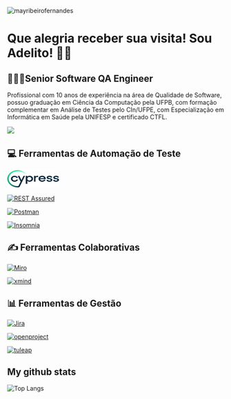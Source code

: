 <p align="left"> <img src="https://komarev.com/ghpvc/?username=adelitofarias&label=Profile%20views&color=0e75b6&style=flat" alt="mayribeirofernandes" /> </p>

# Que alegria receber sua visita! Sou Adelito! 👋😄

## 👨🏻‍💻Senior Software QA Engineer
Profissional com 10 anos de experiência na área de Qualidade de Software, possuo graduação em Ciência da Computação pela UFPB, com formação complementar em Análise de Testes pelo CIn/UFPE, com Especialização em Informática em Saúde pela UNIFESP e certificado CTFL.

[<img src="https://img.shields.io/badge/linkedin-%230077B5.svg?&style=for-the-badge&logo=linkedin&logoColor=white" />](https://www.linkedin.com/in/adelito/)

## 💻 Ferramentas de Automação de Teste

<p align="left"> 
   <a href="https://www.cypress.io/" target="_blank"> <img src="https://github.com/cypress-io/cypress/raw/develop/assets/cypress-logo-light.png" alt="Cypress.io" width="120" height="40"/> </a>   
</p>

<p align="left"> <a href="https://rest-assured.io/" target="_blank"> <img src="https://rest-assured.io/img/name-transparent.png" alt="REST Assured" width="240" height="40"/> </a> </p>

<p align="left"> <a href="https://www.postman.com/" target="_blank"> <img src="https://avatars.githubusercontent.com/u/10251060?s=200&v=4" alt="Postman" width="50" height="50"/> </a> </p>

<p align="left"> <a href="https://insomnia.rest/" target="_blank"> <img src="https://seeklogo.com/images/I/insomnia-logo-A35E09EB19-seeklogo.com.png" alt="Insomnia" width="50" height="50"/> </a> </p>

## ✍️ Ferramentas Colaborativas

<p align="left"> <a href="https://miro.com/" target="_blank"> <img src="https://images.ctfassets.net/udc161ufuk3a/3OpfaicvbVFEOrTyKbnsm1/175320c40b2c67ec332a8b5038337b90/Miro_logo_news.png" alt="Miro" width="200" height="100"/> </a> </p>

<p align="left"> <a href="https://xmind.app/download/" target="_blank"> <img src="https://media.licdn.com/dms/image/D560BAQGE9MCGpZHqmw/company-logo_200_200/0/1664433392125?e=1683763200&v=beta&t=CoxK-d_qvtw6JfNFjQ6DF7I60JxmaUW0gQcH0EFeeWw" alt="xmind" width="100" height="100"/> </a> </p>



## 📊 Ferramentas de Gestão

<p align="left"> <a href="https://www.atlassian.com/br/software/jira" target="_blank"> <img src="https://cdn.icon-icons.com/icons2/2699/PNG/512/atlassian_jira_logo_icon_170511.png" alt="Jira" width="50" height="50"/> </a> </p>

<p align="left"> <a href="https://www.openproject.org/" target="_blank"> <img src="https://www.openproject.org/assets/images/press/openproject-icon-original-color-41055eb6.png" alt="openproject" width="50" height="50"/> </a> </p>

<p align="left"> <a href="https://www.tuleap.org/" target="_blank"> <img src="https://d4.alternativeto.net/S9GsjKmmtq8ga0X7WA_RHpbFpByy_YABTF6CjVEgGDs/rs:fill:280:280:0/g:ce:0:0/YWJzOi8vZGlzdC9pY29ucy90dWxlYXAtb3Blbi1hbG1fMTQyMzQxLnBuZw.png" alt="tuleap" width="50" height="50"/> </a> </p>


## My github stats

![Top Langs](https://github-readme-stats.vercel.app/api/top-langs/?username=adelitofarias&layout=compact)

<!--
**adelitofarias/adelitofarias** is a ✨ _special_ ✨ repository because its `README.md` (this file) appears on your GitHub profile.

Here are some ideas to get you started:

- 🔭 I’m currently working on ...
- 🌱 I’m currently learning ...
- 👯 I’m looking to collaborate on ...
- 🤔 I’m looking for help with ...
- 💬 Ask me about ...
- 📫 How to reach me: ...
- 😄 Pronouns: ...
- ⚡ Fun fact: ...
-->
